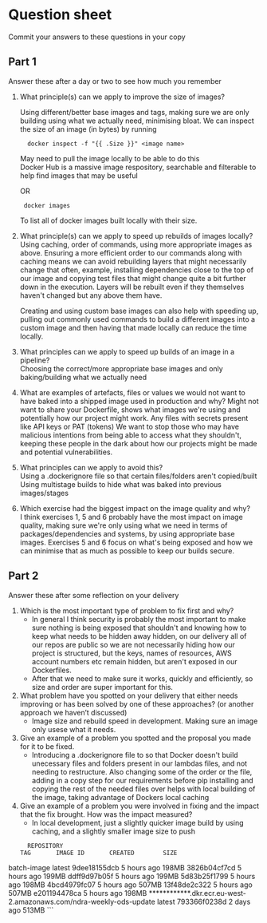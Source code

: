 # Question sheet

Commit your answers to these questions in your copy

## Part 1
Answer these after a day or two to see how much you remember

1. What principle(s) can we apply to improve the size of images?<br />

    Using different/better base images and tags, making sure we are only building using what we actually need, 
    minimising bloat.
    We can inspect the size of an image (in bytes) by running 

    ```
      docker inspect -f "{{ .Size }}" <image name>
    ```
    May need to pull the image locally to be able to do this  
    Docker Hub is a massive image respository, searchable and filterable to help find images that may be useful

    OR 

    ```
     docker images
    ```
    To list all of docker images built locally with their size.
   

2. What principle(s) can we apply to speed up rebuilds of images locally?<br />
    Using caching, order of commands, using more appropriate images as above.
    Ensuring a more efficient order to our commands along with caching means we can avoid rebuilding layers that might necessarily 
    change that often, example, installing dependencies close to the top of our image and copying test files that might change quite 
    a bit further down in the execution.
    Layers will be rebuilt even if they themselves haven't changed but any above them have.

    Creating and using custom base images can also help with speeding up, pulling out commonly used commands to build a different images
    into a custom image and then having that made locally can reduce the time locally.

3. What principles can we apply to speed up builds of an image in a pipeline?<br />
    Choosing the correct/more appropriate base images and only baking/building what we actually need

4. What are examples of artefacts, files or values we would not want to have baked into a shipped image used in production and why?
    Might not want to share your Dockerfile, shows what images we're using and potentially how our project might work. Any files with secrets present like API keys or PAT (tokens) We want to stop those who may have malicious intentions from being able to access what they shouldn't, keeping these people in the dark about how our projects might be made and potential vulnerabilities.

5. What principles can we apply to avoid this?<br />
    Using a .dockerignore file so that certain files/folders aren't copied/built<br /> 
    Using multistage builds to hide what was baked into previous images/stages 

6. Which exercise had the biggest impact on the image quality and why?<br />
    I think exercises 1, 5 and 6 probably have the most impact on image quality, making sure we're only using what we need in terms of packages/dependencies and systems, by using appropriate base images. Exercises 5 and 6 focus on what's being exposed and how we can minimise that as much as possible to keep our builds secure. 


## Part 2
Answer these after some reflection on your delivery

1. Which is the most important type of problem to fix first and why?<br/>
    - In general I think security is probably the most important to make sure nothing is being exposed that shouldn't and knowing how to keep what needs to be hidden away hidden, on our delivery all of our repos are public so we are not necessarily hiding how our project is structured, but the keys, names of resources, AWS account numbers etc remain hidden, but aren't exposed in our Dockerfiles.
    - After that we need to make sure it works, quickly and efficiently, so size and order are super important for this. 
2. What problem have you spotted on your delivery that either needs improving or has been solved by one of these approaches? (or another approach we haven’t discussed)<br/>
    - Image size and rebuild speed in development. Making sure an image only usese what it needs.
3. Give an example of a problem you spotted and the proposal you made for it to be fixed.
    - Introducing a .dockerignore file to so that Docker doesn't build unecessary files and folders present in our lambdas files, and not needing to restructure. Also changing some of the order or the file, adding in a copy step for our requirements before pip installing and copying the rest of the needed files over helps with local building of the image, taking advantage of Dockers local caching
4. Give an example of a problem you were involved in fixing and the impact that the fix brought. How was the impact measured?<br/>
    - In local development, just a slightly quicker image build by using caching, and a slightly smaller image size to push 
    ```
      REPOSITORY                                                                TAG       IMAGE ID       CREATED        SIZE
batch-image                                                               latest    9dee18155dcb   5 hours ago    198MB
<none>                                                                    <none>    3826b04cf7cd   5 hours ago    199MB
<none>                                                                    <none>    ddff9d97b05f   5 hours ago    199MB
<none>                                                                    <none>    5d83b25f1799   5 hours ago    198MB
<none>                                                                    <none>    4bcd4979fc07   5 hours ago    507MB
<none>                                                                    <none>    13f48de2c322   5 hours ago    507MB
<none>                                                                    <none>    e201194478ca   5 hours ago    198MB
************.dkr.ecr.eu-west-2.amazonaws.com/ndra-weekly-ods-update       latest    793366f0238d   2 days ago     513MB
    ```
  